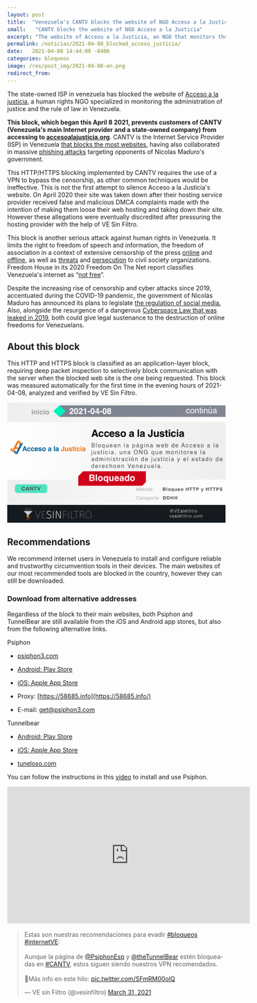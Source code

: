 ```yaml
---
layout: post
title:  "Venezuela's CANTV blocks the website of NGO Acceso a la Justicia"
small:   "CANTV blocks the website of NGO Acceso a la Justicia"
excerpt: "The website of Acceso a la Justicia, an NGO that monitors the administration of justice and the rule of law in Venezuela has been blocked."
permalink: /noticias/2021-04-08_blocked_acceso_justicia/
date:   2021-04-08 14:44:00 -0400
categories: bloqueos
image: /res/post_img/2021-04-08-en.png
redirect_from:
---
```


The state-owned ISP in venezuela has blocked the website of [Acceso a la justicia](https://www.accesoalajusticia.org/), a human rights NGO specialized in monitoring the administration of justice and the rule of law in Venezuela.

**This block, which began this April 8 2021, prevents customers of CANTV (Venezuela's main Internet provider and a state-owned company) from accessing to [accesoalajusticia.org](https://accesoalajusticia.org)**. CANTV is the Internet Service Provider (ISP) in Venezuela [that blocks the most websites](https://vesinfiltro.com/noticias/twitter_youtube_instagram_2019-01/), having also collaborated in massive [phishing attacks](https://vesinfiltro.com/noticias/Phishing_impulsado_por_gobierno_de_Venezuela/) targeting opponents of Nicolas Maduro's government.

This HTTP/HTTPS blocking implemented by CANTV requires the use of a VPN to bypass the censorship, as other common techniques would be ineffective. This is not the first attempt to silence Acceso a la Justicia's website. On April 2020 their site was taken down after their hosting service provider received false and malicious DMCA complaints made with the intention of making them loose their web hosting and taking down their site. However these allegations were eventually discredited after pressuring the hosting provider with the help of VE Sin Filtro.

This block is another serious attack against human rights in Venezuela. It limits the right to freedom of speech and information, the freedom of association in a context of extensive censorship of the press [online](https://vesinfiltro.com/noticias/venezuela_bloquea_las_noticias-2019-05/) and [offline](http://espaciopublico.ong/marzo-censura-intimidacion-y-restricciones-a-la-libertad-de-expresion/), as well as [threats](https://runrun.es/noticias/440668/director-de-fundaredes-pedira-proteccion-a-la-onu-y-cidh-tras-amenazas-de-cabello/) and [persecution](https://www.hrw.org/es/news/2020/12/21/venezuela-ataques-contra-organizaciones-humanitarias)  to civil society organizations. Freedom House in its 2020 Freedom On The Net report classifies Venezuela's internet as “[not free](https://freedomhouse.org/country/venezuela/freedom-net/2020)”.

Despite the increasing rise of censorship and cyber attacks since 2019, accentuated during the COVID-19 pandemic, the government of Nicolás Maduro has announced its plans to legislate [the regulation of social media.  ](https://www.elimpulso.com/2021/03/04/asamblea-nacional-chavista-incluira-a-las-redes-sociales-en-la-cuestionada-ley-resorte/) Also, alongside the resurgence of a dangerous [ Cyberspace Law that was leaked in 2019](https://vesinfiltro.com/noticias/comunicado_ley_ciberespacio/), both could give legal sustenance to the destruction of online freedoms for Venezuelans.




## About this block

This HTTP and HTTPS block is classified as an application-layer block, requiring deep packet inspection to selectively block communication with the server when the blocked web site is the one being requested. This block was measured automatically for the first time in the evening hours of 2021-04-08, analyzed and verified by VE Sin Filtro.

![](/res/post_img/2021-04-08-es.png)

## Recommendations

We recommend internet users in Venezuela to install and configure reliable and trustworthy circumvention tools in their devices. The main websites of our most recommended tools are blocked in the country, however they can still be downloaded.

### Download from alternative addresses

Regardless of the block to their main websites, both Psiphon and TunnelBear are still available from the iOS and Android app stores, but also from the following alternative links.

Psiphon
-   [psiphon3.com](http://psiphon3.com/es/download.html)

-   [Android: Play Store](https://play.google.com/store/apps/details?id=com.psiphon3.subscription)

-   [iOS: Apple App Store](https://apps.apple.com/us/app/psiphon/id1276263909?ls=1)

-   Proxy: [https://58685.info](https://58685.info/)

-   E-mail: get@psiphon3.com

Tunnelbear
-   [Android: Play Store](https://play.google.com/store/apps/details?id=com.tunnelbear.android)

-   [iOS: Apple App Store](https://geo.itunes.apple.com/app/tunnelbear-vpn-unblock-websites/id564842283?mt=8&at=1010l9nk)

-   [tuneloso.com](http://tuneloso.com/)

You can follow the instructions in this [video](https://www.youtube.com/watch?v=iYQQTE1-Thk) to install and use Psiphon.

<iframe width="560" height="315" src="https://www.youtube-nocookie.com/embed/iYQQTE1-Thk" title="YouTube video player" frameborder="0" allow="accelerometer; autoplay; clipboard-write; encrypted-media; gyroscope; picture-in-picture" allowfullscreen></iframe>


<blockquote class="twitter-tweet" data-dnt="true"><p lang="es" dir="ltr">Estas son nuestras recomendaciones para evadir <a href="https://twitter.com/hashtag/bloqueos?src=hash&amp;ref_src=twsrc%5Etfw">#bloqueos</a>  <a href="https://twitter.com/hashtag/internetVE?src=hash&amp;ref_src=twsrc%5Etfw">#internetVE</a>:<br><br>Aunque la página de <a href="https://twitter.com/PsiphonEsp?ref_src=twsrc%5Etfw">@PsiphonEsp</a> y <a href="https://twitter.com/theTunnelBear?ref_src=twsrc%5Etfw">@theTunnelBear</a> estén bloqueadas en <a href="https://twitter.com/hashtag/CANTV?src=hash&amp;ref_src=twsrc%5Etfw">#CANTV</a>, estos siguen siendo nuestros VPN recomendados.<br><br>🧵Más info en este hilo: <a href="https://t.co/SFmRM00olQ">pic.twitter.com/SFmRM00olQ</a></p>&mdash; VE sin Filtro (@vesinfiltro) <a href="https://twitter.com/vesinfiltro/status/1377385735666421761?ref_src=twsrc%5Etfw">March 31, 2021</a></blockquote> <script async src="https://platform.twitter.com/widgets.js" charset="utf-8"></script>

